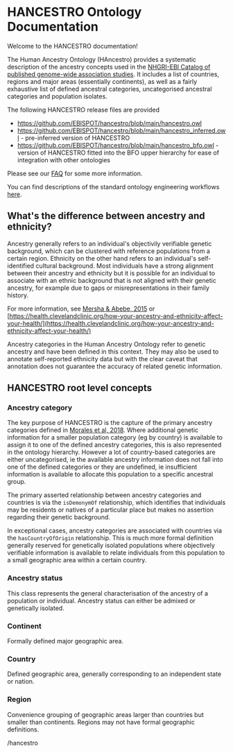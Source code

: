# HANCESTRO Ontology Documentation

Welcome to the HANCESTRO documentation!

The Human Ancestry Ontology (HAncestro) provides a systematic description of the ancestry concepts used in the [NHGRI-EBI Catalog of published genome-wide association studies](http://www.ebi.ac.uk/gwas).  It includes a list of countries, regions and major areas (essentially continents), as well as a fairly exhaustive list of defined ancestral categories, uncategorised ancestral categories and population isolates.

The following HANCESTRO release files are provided 

* https://github.com/EBISPOT/hancestro/blob/main/hancestro.owl
* https://github.com/EBISPOT/hancestro/blob/main/hancestro_inferred.owl - pre-inferred version of HANCESTRO
* https://github.com/EBISPOT/hancestro/blob/main/hancestro_bfo.owl - version of HANCESTRO fitted into the BFO upper hierarchy for ease of integration with other ontologies

Please see our [FAQ](/faq.md) for some more information.

You can find descriptions of the standard ontology engineering workflows [here](odk-workflows/index.md).


## What's the difference between ancestry and ethnicity?

Ancestry generally refers to an individual's objectivily verifiable genetic background, which can be clustered with reference populations from a certain region. Ethnicity on the other hand refers to an individual's self-identified cultural background. Most individuals have a strong alignment between their ancestry and ethnicity but it is possible for an individual to associate with an ethnic background that is not aligned with their genetic ancestry, for example due to gaps or misrepresentations in their family history.

For more information, see [Mersha & Abebe, 2015](https://humgenomics.biomedcentral.com/articles/10.1186/s40246-014-0023-x) or [https://health.clevelandclinic.org/how-your-ancestry-and-ethnicity-affect-your-health/](https://health.clevelandclinic.org/how-your-ancestry-and-ethnicity-affect-your-health/)

Ancestry categories in the Human Ancestry Ontology refer to genetic ancestry and have been defined in this context. They may also be used to annotate self-reported ethnicity data but with the clear caveat that annotation does not guarantee the accuracy of related genetic information. 

## HANCESTRO root level concepts

### Ancestry category

The key purpose of HANCESTRO is the capture of the primary ancestry categories defined in [Morales et al, 2018](https://genomebiology.biomedcentral.com/articles/10.1186/s13059-018-1396-2). Where additional genetic information for a smaller population category (eg by country) is available to assign it to one of the defined ancestry categories, this is also represented in the ontology hierarchy. However a lot of country-based categories are either uncategorised, ie the available ancestry information does not fall into one of the defined categories or they are undefined, ie insufficient information is available to allocate this population to a specific ancestral group.

 The primary asserted relationship between ancestry categories and countries is via the `isDemonymOf` relationship, which identifies that individuals may be residents or natives of a particular place but makes no assertion regarding their genetic background.

In exceptional cases, ancestry categories are associated with countries via the `hasCountryOfOrigin` relationship. This is much more formal definition generally reserved for genetically isolated populations where objectively verifiable information is available to relate individuals from this population to a small geographic area within a certain country.

### Ancestry status

This class represents the general characterisation of the ancestry of a population or individual. Ancestry status can either be admixed or genetically isolated.

### Continent

Formally defined major geographic area.


### Country

Defined geographic area, generally corresponding to an independent state or nation.

### Region

Convenience grouping of geographic areas larger than countries but smaller than continents. Regions may not have formal geographic definitions.




/hancestro